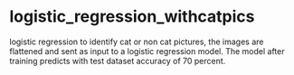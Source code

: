 # logistic_regression_withcatpics
logistic regression to identify cat or non cat pictures, the images are flattened and sent as input to a logistic regression model. The model after training predicts with test dataset accuracy of 70 percent.
